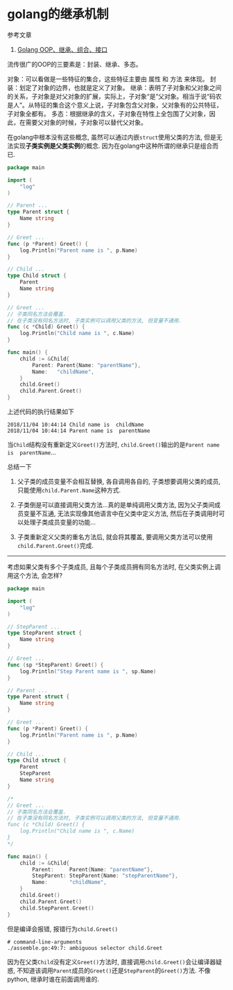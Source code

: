 # golang的继承机制

参考文章

1. [Golang OOP、继承、组合、接口](https://www.cnblogs.com/jasonxuli/p/6836399.html)

流传很广的OOP的三要素是：封装、继承、多态。

对象：可以看做是一些特征的集合，这些特征主要由 属性 和 方法 来体现。
封装：划定了对象的边界，也就是定义了对象。
继承：表明了子对象和父对象之间的关系，子对象是对父对象的扩展，实际上，子对象“是”父对象。相当于说“码农是人”。从特征的集合这个意义上说，子对象包含父对象，父对象有的公共特征，子对象全都有。
多态：根据继承的含义，子对象在特性上全包围了父对象，因此，在需要父对象的时候，子对象可以替代父对象。

在golang中根本没有这些概念, 虽然可以通过内嵌`struct`使用父类的方法, 但是无法实现**子类实例是父类实例**的概念. 因为在golang中这种所谓的继承只是组合而已.

```go
package main

import (
	"log"
)

// Parent ...
type Parent struct {
	Name string
}

// Greet ...
func (p *Parent) Greet() {
	log.Println("Parent name is ", p.Name)
}

// Child ...
type Child struct {
	Parent
	Name string
}

// Greet ...
// 子类同名方法会覆盖.
// 在子类没有同名方法时, 子类实例可以调用父类的方法, 但变量不通用.
func (c *Child) Greet() {
	log.Println("Child name is ", c.Name)
}

func main() {
	child := &Child{
		Parent: Parent{Name: "parentName"},
		Name:   "childName",
	}
	child.Greet()
	child.Parent.Greet()
}
```

上述代码的执行结果如下

```
2018/11/04 10:44:14 Child name is  childName
2018/11/04 10:44:14 Parent name is  parentName
```

当`Child`结构没有重新定义`Greet()`方法时, `child.Greet()`输出的是`Parent name is  parentName`...

总结一下

1. 父子类的成员变量不会相互替换, 各自调用各自的, 子类想要调用父类的成员, 只能使用`child.Parent.Name`这种方式.

2. 子类倒是可以直接调用父类方法...真的是单纯调用父类方法, 因为父子类间成员变量不互通, 无法实现像其他语言中在父类中定义方法, 然后在子类调用时可以处理子类成员变量的功能...

3. 子类重新定义父类的重名方法后, 就会将其覆盖, 要调用父类方法可以使用`child.Parent.Greet()`完成.

------

考虑如果父类有多个子类成员, 且每个子类成员拥有同名方法时, 在父类实例上调用这个方法, 会怎样?

```go
package main

import (
	"log"
)

// StepParent ...
type StepParent struct {
	Name string
}

// Greet ...
func (sp *StepParent) Greet() {
	log.Println("Step Parent name is ", sp.Name)
}

// Parent ...
type Parent struct {
	Name string
}

// Greet ...
func (p *Parent) Greet() {
	log.Println("Parent name is ", p.Name)
}

// Child ...
type Child struct {
	Parent
	StepParent
	Name string
}

/*
// Greet ...
// 子类同名方法会覆盖.
// 在子类没有同名方法时, 子类实例可以调用父类的方法, 但变量不通用.
func (c *Child) Greet() {
	log.Println("Child name is ", c.Name)
}
*/

func main() {
	child := &Child{
		Parent:     Parent{Name: "parentName"},
		StepParent: StepParent{Name: "stepParentName"},
		Name:       "childName",
	}
	child.Greet()
	child.Parent.Greet()
	child.StepParent.Greet()
}
```

但是编译会报错, 报错行为`child.Greet()`

```
# command-line-arguments
./assemble.go:49:7: ambiguous selector child.Greet
```

因为在父类`Child`没有定义`Greet()`方法时, 直接调用`child.Greet()`会让编译器疑惑, 不知道该调用`Parent`成员的`Greet()`还是`StepParent`的`Greet()`方法. 不像python, 继承时谁在前面调用谁的.